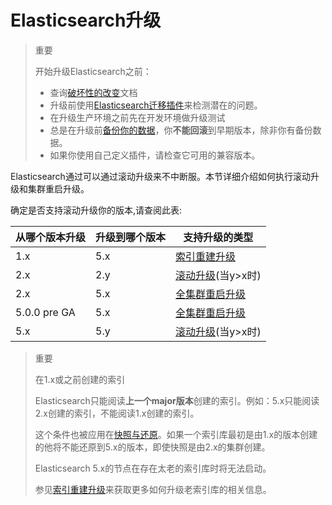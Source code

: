 # Elasticsearch升级

> 重要
>
> 开始升级Elasticsearch之前：
> * 查询[破坏性的改变](./Breaking_changes.md)文档
> * 升级前使用[Elasticsearch迁移插件](https://github.com/elastic/elasticsearch-migration/)来检测潜在的问题。
> * 在升级生产环境之前先在开发环境做升级测试
> * 总是在升级前[备份你的数据](../Modules/Snapshot_And_Restore.md)，你**不能回滚**到早期版本，除非你有备份数据。
> * 如果你使用自己定义插件，请检查它可用的兼容版本。

Elasticsearch通过可以通过滚动升级来不中断服。本节详细介绍如何执行滚动升级和集群重启升级。

确定是否支持滚动升级你的版本,请查阅<span id="upgrade-table">此表</span>:

从哪个版本升级 | 升级到哪个版本 | 支持升级的类型
------------|--------------|-----------------
1.x         |5.x           | [索引重建升级](./Upgrading_Elasticsearch/Reindex_to_upgrade.md)
2.x         |2.y           | [滚动升级](./Upgrading_Elasticsearch/Rolling_upgrades.md)(当y>x时)
2.x         |5.x           | [全集群重启升级](./Upgrading_Elasticsearch/Full_cluster_restart_upgrade.md)
5.0.0 pre GA|5.x           | [全集群重启升级](./Upgrading_Elasticsearch/Full_cluster_restart_upgrade.md)
5.x         |5.y           | [滚动升级](./Upgrading_Elasticsearch/Rolling_upgrades.md)(当y>x时)

> 重要
>
> 在1.x或之前创建的索引
>
> Elasticsearch只能阅读**上一个major版本**创建的索引。例如：5.x只能阅读2.x创建的索引，不能阅读1.x创建的索引。
>
> 这个条件也被应用在[快照与还原](../Modules/Snapshot_And_Restore.md)。如果一个索引库最初是由1.x的版本创建的他将不能还原到5.x的版本，即使快照是由2.x的集群创建。
>
> Elasticsearch 5.x的节点在存在太老的索引库时将无法启动。
>
> 参见[索引重建升级](./Upgrading_Elasticsearch/Reindex_to_upgrade.md)来获取更多如何升级老索引库的相关信息。